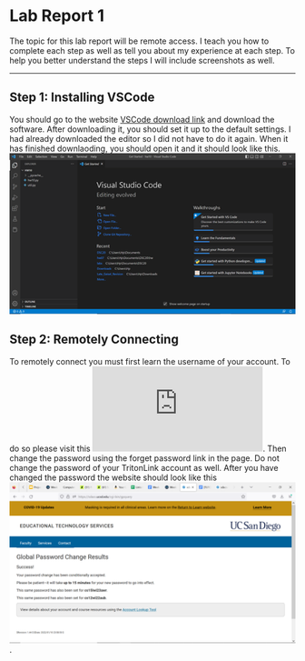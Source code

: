 # Lab Report 1
The topic for this lab report will be remote access. I teach you how to complete each step as well as tell you about my experience at each step. To help you better understand the steps I will include screenshots as well.
___
## Step 1: Installing VSCode
You should go to the website [VSCode download link](https://code.visualstudio.com/) and download the software. After downloading it, you should set it up to the default settings. I had already downloaded the editor so I did not have to do it again. When it has finished downlaoding, you should open it and it should look like this. ![Image1](vscode.png)
## Step 2: Remotely Connecting 
To remotely connect you must first learn the username of your account. To do so please visit this ![site](https://sdacs.ucsd.edu/~icc/index.php). Then change the password using the forget password link in the page. Do not change the password of your TritonLink account as well. After you have changed the password the website should look like this ![Image2](password-reset.png). 

